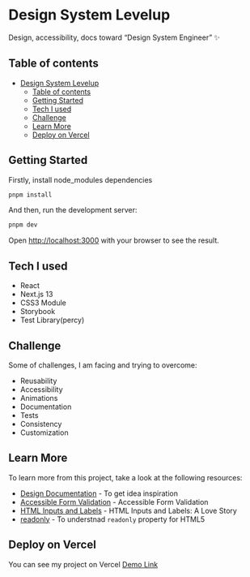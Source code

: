 # Design System Levelup

Design, accessibility, docs toward “Design System Engineer” ✨

## Table of contents

- [Design System Levelup](#design-system-levelup)
  - [Table of contents](#table-of-contents)
  - [Getting Started](#getting-started)
  - [Tech I used](#tech-i-used)
  - [Challenge](#challenge)
  - [Learn More](#learn-more)
  - [Deploy on Vercel](#deploy-on-vercel)

## Getting Started

Firstly, install node_modules dependencies

```bash
pnpm install
```

And then, run the development server:

```bash
pnpm dev
```

Open [http://localhost:3000](http://localhost:3000) with your browser to see the result.

## Tech I used

- React
- Next.js 13
- CSS3 Module
- Storybook
- Test Library(percy)

## Challenge

Some of challenges, I am facing and trying to overcome:

- Reusability
- Accessibility
- Animations
- Documentation
- Tests
- Consistency
- Customization

## Learn More

To learn more from this project, take a look at the following resources:

- [Design Documentation](https://m2.material.io/components/text-fields#anatomy) - To get idea inspiration
- [Accessible Form Validation](https://www.smashingmagazine.com/2023/02/guide-accessible-form-validation/) - Accessible Form Validation
- [HTML Inputs and Labels](https://css-tricks.com/html-inputs-and-labels-a-love-story/) - HTML Inputs and Labels: A Love Story
- [readonly](https://developer.mozilla.org/en-US/docs/Web/HTML/Attributes/readonly) - To understnad ``readonly`` property for HTML5

## Deploy on Vercel

You can see my project on Vercel [Demo Link]()
